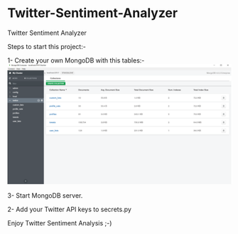 # Twitter-Sentiment-Analyzer
Twitter Sentiment Analyzer

Steps to start this project:-

1- Create your own MongoDB with this tables:-
<img src="MongoDB-Config.png" />

3- Start MongoDB server.

2- Add your Twitter API keys to secrets.py

Enjoy Twitter Sentiment Analysis ;-)
